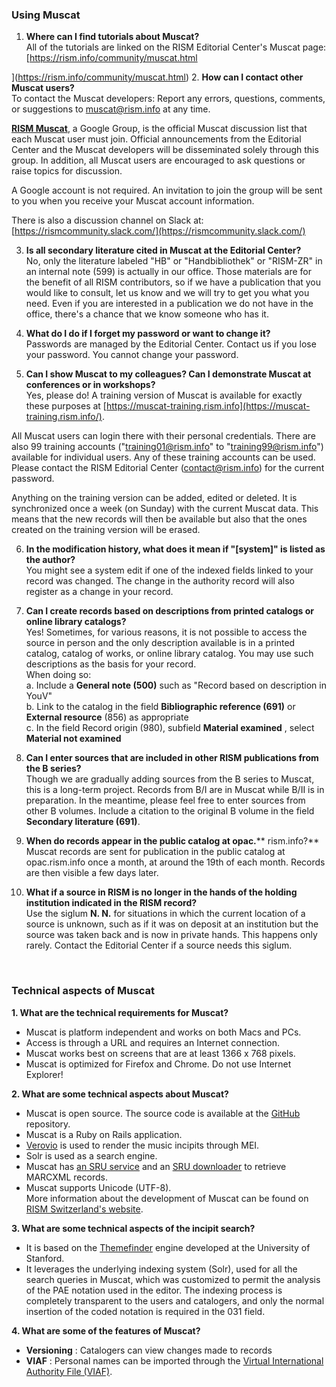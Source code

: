 ### Using Muscat  

1. **Where can I find tutorials about Muscat?**  
All of the tutorials are linked on the RISM Editorial Center's Muscat page: [https://rism.info/community/muscat.html  
  
](https://rism.info/community/muscat.html)
2. **How can I contact other Muscat users?**  
To contact the Muscat developers: Report any errors, questions, comments, or suggestions to muscat@rism.info at any time.   
  
**[RISM Muscat](https://groups.google.com/forum/#!forum/rism-muscat)**, a Google Group, is the official Muscat discussion list that each Muscat user must join. Official announcements from the Editorial Center and the Muscat developers will be disseminated solely through this group. In addition, all Muscat users are encouraged to ask questions or raise topics for discussion.   
  
A Google account is not required. An invitation to join the group will be sent to you when you receive your Muscat account information.  
  
There is also a discussion channel on Slack at:   
[https://rismcommunity.slack.com/](https://rismcommunity.slack.com/)  
  
3. **Is all secondary literature cited in Muscat at the Editorial Center?**  
No, only the literature labeled "HB" or "Handbibliothek" or "RISM-ZR" in an internal note (599) is actually in our office. Those materials are for the benefit of all RISM contributors, so if we have a publication that you would like to consult, let us know and we will try to get you what you need. Even if you are interested in a publication we do not have in the office, there's a chance that we know someone who has it.  
  
4. **What do I do if I forget my password or want to change it?**  
Passwords are managed by the Editorial Center. Contact us if you lose your password. You cannot change your password.  
  
5. **Can I show Muscat to my colleagues? Can I demonstrate Muscat at conferences or in workshops?**  
Yes, please do! A training version of Muscat is available for exactly these purposes at [https://muscat-training.rism.info](https://muscat-training.rism.info/).   
  
All Muscat users can login there with their personal credentials. There are also 99 training accounts ("training01@rism.info" to "training99@rism.info") available for individual users. Any of these training accounts can be used. Please contact the RISM Editorial Center (contact@rism.info) for the current password.  
  
Anything on the training version can be added, edited or deleted. It is synchronized once a week (on Sunday) with the current Muscat data. This means that the new records will then be available but also that the ones created on the training version will be erased.   
  
6. **In the modification history, what does it mean if "[system]" is listed as the author?**  
You might see a system edit if one of the indexed fields linked to your record was changed. The change in the authority record will also register as a change in your record.  
  
7. **Can I create records based on descriptions from printed catalogs or online library catalogs?**  
Yes! Sometimes, for various reasons, it is not possible to access the source in person and the only description available is in a printed catalog, catalog of works, or online library catalog. You may use such descriptions as the basis for your record.   
When doing so:  
a. Include a **General note (500)** such as "Record based on description in YouV"   
b. Link to the catalog in the field **Bibliographic reference (691)** or **External resource** (856) as appropriate   
c. In the field Record origin (980), subfield **Material examined** , select **Material not examined**   
  
8. **Can I enter sources that are included in other RISM publications from the B series?**  
Though we are gradually adding sources from the B series to Muscat, this is a long-term project. Records from B/I are in Muscat while B/II is in preparation. In the meantime, please feel free to enter sources from other B volumes. Include a citation to the original B volume in the field **Secondary literature (691)**.  
  
9. **When do records appear in the public catalog at opac.**** rism.info?**  
Muscat records are sent for publication in the public catalog at opac.rism.info once a month, at around the 19th of each month. Records are then visible a few days later.  
  
10. **What if a source in RISM is no longer in the hands of the holding institution indicated in the RISM record?**  
Use the siglum **N. N.** for situations in which the current location of a source is unknown, such as if it was on deposit at an institution but the source was taken back and is now in private hands. This happens only rarely. Contact the Editorial Center if a source needs this siglum.  

&nbsp;

### Technical aspects of Muscat
**1. What are the technical requirements for Muscat?**  

- Muscat is platform independent and works on both Macs and PCs.
- Access is through a URL and requires an Internet connection.
- Muscat works best on screens that are at least 1366 x 768 pixels.
- Muscat is optimized for Firefox and Chrome. Do not use Internet Explorer!   

**2. What are some technical aspects about Muscat?**

- Muscat is open source. The source code is available at the [GitHub](https://github.com/rism-ch/muscat) repository.
- Muscat is a Ruby on Rails application.
- [Verovio](http://www.verovio.org/pae-examples.xhtml) is used to render the music incipits through MEI.&nbsp;
- Solr is used as a search engine.
- Muscat has [an SRU service](https://github.com/rism-ch/muscat/wiki/SRU) and an [SRU downloader](https://github.com/rism-international/sru-downloader) to retrieve MARCXML records.
- Muscat supports Unicode (UTF-8).  
More information about the development of Muscat can be found on [RISM Switzerland's website](http://rism-ch.org/infrastructure/muscat.html?locale=en).   
  

**3. What are some technical aspects of the incipit search?**

- It is based on the [Themefinder](http://www.themefinder.org/) engine developed at the University of Stanford.&nbsp;
- It leverages the underlying indexing system (Solr), used for all the search queries in Muscat, which was customized to permit the analysis of the PAE notation used in the editor. The indexing process is completely transparent to the users and catalogers, and only the normal insertion of the coded notation is required in the 031 field.  

**4. What are some of the features of Muscat?**

- **Versioning** : Catalogers can view changes made to records
- **VIAF** : Personal names can be imported through the [Virtual International Authority File (VIAF)](https://viaf.org/).